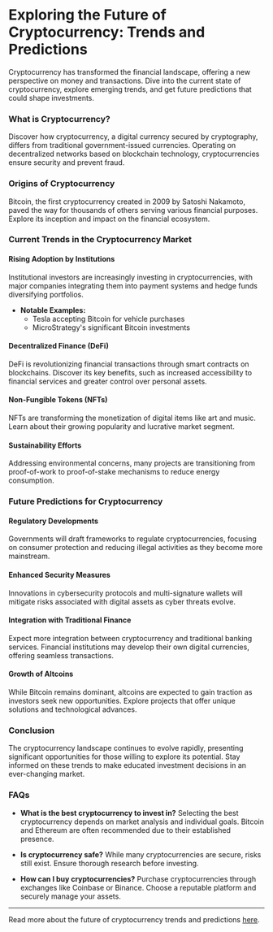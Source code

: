 # Exploring the Future of Cryptocurrency: Trends and Predictions

Cryptocurrency has transformed the financial landscape, offering a new perspective on money and transactions. Dive into the current state of cryptocurrency, explore emerging trends, and get future predictions that could shape investments.

### What is Cryptocurrency?

Discover how cryptocurrency, a digital currency secured by cryptography, differs from traditional government-issued currencies. Operating on decentralized networks based on blockchain technology, cryptocurrencies ensure security and prevent fraud.

### Origins of Cryptocurrency

Bitcoin, the first cryptocurrency created in 2009 by Satoshi Nakamoto, paved the way for thousands of others serving various financial purposes. Explore its inception and impact on the financial ecosystem.

### Current Trends in the Cryptocurrency Market

#### Rising Adoption by Institutions
Institutional investors are increasingly investing in cryptocurrencies, with major companies integrating them into payment systems and hedge funds diversifying portfolios.

- **Notable Examples:**
  - Tesla accepting Bitcoin for vehicle purchases
  - MicroStrategy's significant Bitcoin investments

#### Decentralized Finance (DeFi)
DeFi is revolutionizing financial transactions through smart contracts on blockchains. Discover its key benefits, such as increased accessibility to financial services and greater control over personal assets.

#### Non-Fungible Tokens (NFTs)
NFTs are transforming the monetization of digital items like art and music. Learn about their growing popularity and lucrative market segment.

#### Sustainability Efforts
Addressing environmental concerns, many projects are transitioning from proof-of-work to proof-of-stake mechanisms to reduce energy consumption.

### Future Predictions for Cryptocurrency

#### Regulatory Developments
Governments will draft frameworks to regulate cryptocurrencies, focusing on consumer protection and reducing illegal activities as they become more mainstream.

#### Enhanced Security Measures
Innovations in cybersecurity protocols and multi-signature wallets will mitigate risks associated with digital assets as cyber threats evolve.

#### Integration with Traditional Finance
Expect more integration between cryptocurrency and traditional banking services. Financial institutions may develop their own digital currencies, offering seamless transactions.

#### Growth of Altcoins
While Bitcoin remains dominant, altcoins are expected to gain traction as investors seek new opportunities. Explore projects that offer unique solutions and technological advances.

### Conclusion

The cryptocurrency landscape continues to evolve rapidly, presenting significant opportunities for those willing to explore its potential. Stay informed on these trends to make educated investment decisions in an ever-changing market.

### FAQs

- **What is the best cryptocurrency to invest in?**
  Selecting the best cryptocurrency depends on market analysis and individual goals. Bitcoin and Ethereum are often recommended due to their established presence.

- **Is cryptocurrency safe?**
  While many cryptocurrencies are secure, risks still exist. Ensure thorough research before investing.

- **How can I buy cryptocurrencies?**
  Purchase cryptocurrencies through exchanges like Coinbase or Binance. Choose a reputable platform and securely manage your assets.

---

Read more about the future of cryptocurrency trends and predictions [here](https://chain-base.xyz/exploring-the-future-of-cryptocurrency-trends-and-predictions).